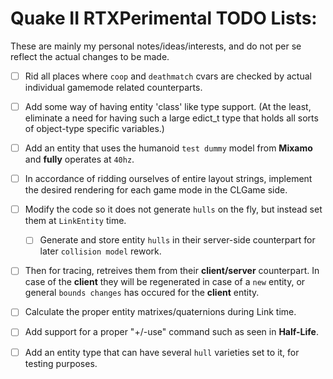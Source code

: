 # Quake II RTXPerimental TODO Lists:
These are mainly my personal notes/ideas/interests, and do not per se reflect the actual changes to be made.

* [ ] Rid all places where ``coop`` and ``deathmatch`` cvars are checked by actual individual gamemode related counterparts.
* [ ] Add some way of having entity 'class' like type support. (At the least, eliminate a need for having such a large edict_t type that holds all sorts of object-type specific variables.)
* [ ] Add an entity that uses the humanoid ``test dummy`` model from **Mixamo** and **fully** operates at ``40hz``.
* [ ] In accordance of ridding ourselves of entire layout strings, implement the desired rendering for each game mode in the CLGame side.

* [ ] Modify the code so it does not generate ``hulls`` on the fly, but instead set them at ``LinkEntity`` time. 
	* [ ] Generate and store entity ``hulls`` in their server-side counterpart for later ``collision model`` rework.
* [ ] Then for tracing, retreives them from their **client/server** counterpart. 
In case of the **client** they will be regenerated in case of a ``new`` entity, or general ``bounds changes`` has occured for the **client** entity.
* [ ] Calculate the proper entity matrixes/quaternions during Link time.

* [ ] Add support for a proper "+/-use" command such as seen in **Half-Life**.
* [ ] Add an entity type that can have several ``hull`` varieties set to it, for testing purposes.